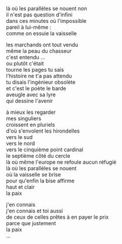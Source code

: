 là où les parallèles se nouent non   
il n'est pas question d'infini   
dans ces minutes où l'impossible   
pareil à lui-même :   
comme on essuie la vaisselle

les marchands ont tout vendu   
même la peau du chasseur   
c'est entendu
...   
ou plutôt c'était   
tourne les pages tu sais   
l'histoire ne t'a pas attendu   
tu disais l'ingénieur obsolète   
et c'est le poète le barde   
aveugle avec sa lyre   
qui dessine l'avenir

à mieux les regarder   
mes singuliers   
croissent en pluriels   
d'où s'envolent les hirondelles   
vers le sud   
vers le nord  
vers le cinquième point cardinal   
le septième côté du cercle   
là où même l'europe ne refoule aucun réfugié   
là où les parallèles se nouent   
où la vaisselle se brise   
pour qu'enfin la bise affirme   
haut et clair   
la paix

j'en connais   
j'en connais et toi aussi   
de ceux de celles prêtes à en payer le prix   
parce que justement   
la paix   
...
